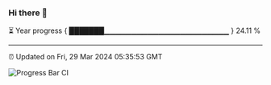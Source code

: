 ### Hi there 👋

⏳ Year progress { ███████▁▁▁▁▁▁▁▁▁▁▁▁▁▁▁▁▁▁▁▁▁▁▁ } 24.11 %

---

⏰ Updated on Fri, 29 Mar 2024 05:35:53 GMT

![Progress Bar CI](https://github.com/IshwaranRudhara/GIT-ACTION/workflows/Progress%20Bar%20CI/badge.svg)
